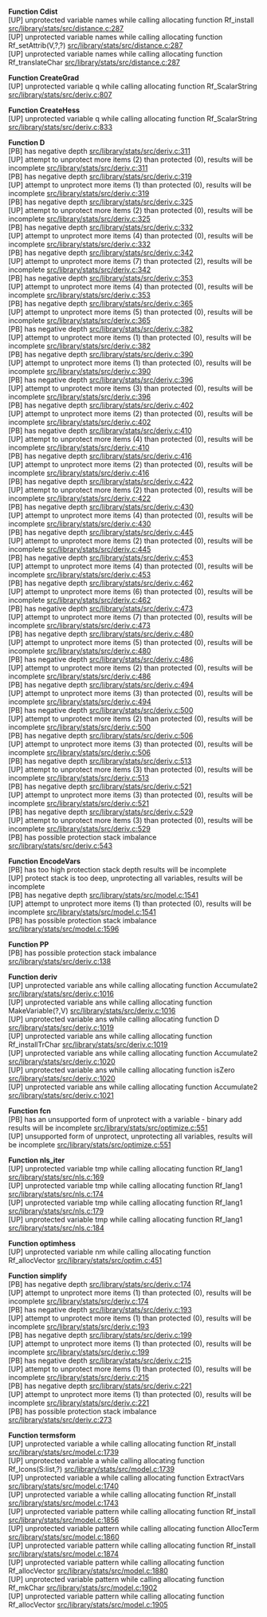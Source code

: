   
__Function Cdist__  
  [UP] unprotected variable names while calling allocating function Rf_install [src/library/stats/src/distance.c:287](https://github.com/wch/r-source/blob/f8bfc09ed32004fb869f7c803c602aa19fdbaf11/src/library/stats/src/distance.c/#L287)  
  [UP] unprotected variable names while calling allocating function Rf_setAttrib(V,?,?) [src/library/stats/src/distance.c:287](https://github.com/wch/r-source/blob/f8bfc09ed32004fb869f7c803c602aa19fdbaf11/src/library/stats/src/distance.c/#L287)  
  [UP] unprotected variable names while calling allocating function Rf_translateChar [src/library/stats/src/distance.c:287](https://github.com/wch/r-source/blob/f8bfc09ed32004fb869f7c803c602aa19fdbaf11/src/library/stats/src/distance.c/#L287)  
  
__Function CreateGrad__  
  [UP] unprotected variable q while calling allocating function Rf_ScalarString [src/library/stats/src/deriv.c:807](https://github.com/wch/r-source/blob/f8bfc09ed32004fb869f7c803c602aa19fdbaf11/src/library/stats/src/deriv.c/#L807)  
  
__Function CreateHess__  
  [UP] unprotected variable q while calling allocating function Rf_ScalarString [src/library/stats/src/deriv.c:833](https://github.com/wch/r-source/blob/f8bfc09ed32004fb869f7c803c602aa19fdbaf11/src/library/stats/src/deriv.c/#L833)  
  
__Function D__  
  [PB] has negative depth [src/library/stats/src/deriv.c:311](https://github.com/wch/r-source/blob/f8bfc09ed32004fb869f7c803c602aa19fdbaf11/src/library/stats/src/deriv.c/#L311)  
  [UP] attempt to unprotect more items (2) than protected (0), results will be incomplete [src/library/stats/src/deriv.c:311](https://github.com/wch/r-source/blob/f8bfc09ed32004fb869f7c803c602aa19fdbaf11/src/library/stats/src/deriv.c/#L311)  
  [PB] has negative depth [src/library/stats/src/deriv.c:319](https://github.com/wch/r-source/blob/f8bfc09ed32004fb869f7c803c602aa19fdbaf11/src/library/stats/src/deriv.c/#L319)  
  [UP] attempt to unprotect more items (1) than protected (0), results will be incomplete [src/library/stats/src/deriv.c:319](https://github.com/wch/r-source/blob/f8bfc09ed32004fb869f7c803c602aa19fdbaf11/src/library/stats/src/deriv.c/#L319)  
  [PB] has negative depth [src/library/stats/src/deriv.c:325](https://github.com/wch/r-source/blob/f8bfc09ed32004fb869f7c803c602aa19fdbaf11/src/library/stats/src/deriv.c/#L325)  
  [UP] attempt to unprotect more items (2) than protected (0), results will be incomplete [src/library/stats/src/deriv.c:325](https://github.com/wch/r-source/blob/f8bfc09ed32004fb869f7c803c602aa19fdbaf11/src/library/stats/src/deriv.c/#L325)  
  [PB] has negative depth [src/library/stats/src/deriv.c:332](https://github.com/wch/r-source/blob/f8bfc09ed32004fb869f7c803c602aa19fdbaf11/src/library/stats/src/deriv.c/#L332)  
  [UP] attempt to unprotect more items (4) than protected (0), results will be incomplete [src/library/stats/src/deriv.c:332](https://github.com/wch/r-source/blob/f8bfc09ed32004fb869f7c803c602aa19fdbaf11/src/library/stats/src/deriv.c/#L332)  
  [PB] has negative depth [src/library/stats/src/deriv.c:342](https://github.com/wch/r-source/blob/f8bfc09ed32004fb869f7c803c602aa19fdbaf11/src/library/stats/src/deriv.c/#L342)  
  [UP] attempt to unprotect more items (7) than protected (2), results will be incomplete [src/library/stats/src/deriv.c:342](https://github.com/wch/r-source/blob/f8bfc09ed32004fb869f7c803c602aa19fdbaf11/src/library/stats/src/deriv.c/#L342)  
  [PB] has negative depth [src/library/stats/src/deriv.c:353](https://github.com/wch/r-source/blob/f8bfc09ed32004fb869f7c803c602aa19fdbaf11/src/library/stats/src/deriv.c/#L353)  
  [UP] attempt to unprotect more items (4) than protected (0), results will be incomplete [src/library/stats/src/deriv.c:353](https://github.com/wch/r-source/blob/f8bfc09ed32004fb869f7c803c602aa19fdbaf11/src/library/stats/src/deriv.c/#L353)  
  [PB] has negative depth [src/library/stats/src/deriv.c:365](https://github.com/wch/r-source/blob/f8bfc09ed32004fb869f7c803c602aa19fdbaf11/src/library/stats/src/deriv.c/#L365)  
  [UP] attempt to unprotect more items (5) than protected (0), results will be incomplete [src/library/stats/src/deriv.c:365](https://github.com/wch/r-source/blob/f8bfc09ed32004fb869f7c803c602aa19fdbaf11/src/library/stats/src/deriv.c/#L365)  
  [PB] has negative depth [src/library/stats/src/deriv.c:382](https://github.com/wch/r-source/blob/f8bfc09ed32004fb869f7c803c602aa19fdbaf11/src/library/stats/src/deriv.c/#L382)  
  [UP] attempt to unprotect more items (1) than protected (0), results will be incomplete [src/library/stats/src/deriv.c:382](https://github.com/wch/r-source/blob/f8bfc09ed32004fb869f7c803c602aa19fdbaf11/src/library/stats/src/deriv.c/#L382)  
  [PB] has negative depth [src/library/stats/src/deriv.c:390](https://github.com/wch/r-source/blob/f8bfc09ed32004fb869f7c803c602aa19fdbaf11/src/library/stats/src/deriv.c/#L390)  
  [UP] attempt to unprotect more items (1) than protected (0), results will be incomplete [src/library/stats/src/deriv.c:390](https://github.com/wch/r-source/blob/f8bfc09ed32004fb869f7c803c602aa19fdbaf11/src/library/stats/src/deriv.c/#L390)  
  [PB] has negative depth [src/library/stats/src/deriv.c:396](https://github.com/wch/r-source/blob/f8bfc09ed32004fb869f7c803c602aa19fdbaf11/src/library/stats/src/deriv.c/#L396)  
  [UP] attempt to unprotect more items (3) than protected (0), results will be incomplete [src/library/stats/src/deriv.c:396](https://github.com/wch/r-source/blob/f8bfc09ed32004fb869f7c803c602aa19fdbaf11/src/library/stats/src/deriv.c/#L396)  
  [PB] has negative depth [src/library/stats/src/deriv.c:402](https://github.com/wch/r-source/blob/f8bfc09ed32004fb869f7c803c602aa19fdbaf11/src/library/stats/src/deriv.c/#L402)  
  [UP] attempt to unprotect more items (2) than protected (0), results will be incomplete [src/library/stats/src/deriv.c:402](https://github.com/wch/r-source/blob/f8bfc09ed32004fb869f7c803c602aa19fdbaf11/src/library/stats/src/deriv.c/#L402)  
  [PB] has negative depth [src/library/stats/src/deriv.c:410](https://github.com/wch/r-source/blob/f8bfc09ed32004fb869f7c803c602aa19fdbaf11/src/library/stats/src/deriv.c/#L410)  
  [UP] attempt to unprotect more items (4) than protected (0), results will be incomplete [src/library/stats/src/deriv.c:410](https://github.com/wch/r-source/blob/f8bfc09ed32004fb869f7c803c602aa19fdbaf11/src/library/stats/src/deriv.c/#L410)  
  [PB] has negative depth [src/library/stats/src/deriv.c:416](https://github.com/wch/r-source/blob/f8bfc09ed32004fb869f7c803c602aa19fdbaf11/src/library/stats/src/deriv.c/#L416)  
  [UP] attempt to unprotect more items (2) than protected (0), results will be incomplete [src/library/stats/src/deriv.c:416](https://github.com/wch/r-source/blob/f8bfc09ed32004fb869f7c803c602aa19fdbaf11/src/library/stats/src/deriv.c/#L416)  
  [PB] has negative depth [src/library/stats/src/deriv.c:422](https://github.com/wch/r-source/blob/f8bfc09ed32004fb869f7c803c602aa19fdbaf11/src/library/stats/src/deriv.c/#L422)  
  [UP] attempt to unprotect more items (2) than protected (0), results will be incomplete [src/library/stats/src/deriv.c:422](https://github.com/wch/r-source/blob/f8bfc09ed32004fb869f7c803c602aa19fdbaf11/src/library/stats/src/deriv.c/#L422)  
  [PB] has negative depth [src/library/stats/src/deriv.c:430](https://github.com/wch/r-source/blob/f8bfc09ed32004fb869f7c803c602aa19fdbaf11/src/library/stats/src/deriv.c/#L430)  
  [UP] attempt to unprotect more items (4) than protected (0), results will be incomplete [src/library/stats/src/deriv.c:430](https://github.com/wch/r-source/blob/f8bfc09ed32004fb869f7c803c602aa19fdbaf11/src/library/stats/src/deriv.c/#L430)  
  [PB] has negative depth [src/library/stats/src/deriv.c:445](https://github.com/wch/r-source/blob/f8bfc09ed32004fb869f7c803c602aa19fdbaf11/src/library/stats/src/deriv.c/#L445)  
  [UP] attempt to unprotect more items (2) than protected (0), results will be incomplete [src/library/stats/src/deriv.c:445](https://github.com/wch/r-source/blob/f8bfc09ed32004fb869f7c803c602aa19fdbaf11/src/library/stats/src/deriv.c/#L445)  
  [PB] has negative depth [src/library/stats/src/deriv.c:453](https://github.com/wch/r-source/blob/f8bfc09ed32004fb869f7c803c602aa19fdbaf11/src/library/stats/src/deriv.c/#L453)  
  [UP] attempt to unprotect more items (4) than protected (0), results will be incomplete [src/library/stats/src/deriv.c:453](https://github.com/wch/r-source/blob/f8bfc09ed32004fb869f7c803c602aa19fdbaf11/src/library/stats/src/deriv.c/#L453)  
  [PB] has negative depth [src/library/stats/src/deriv.c:462](https://github.com/wch/r-source/blob/f8bfc09ed32004fb869f7c803c602aa19fdbaf11/src/library/stats/src/deriv.c/#L462)  
  [UP] attempt to unprotect more items (6) than protected (0), results will be incomplete [src/library/stats/src/deriv.c:462](https://github.com/wch/r-source/blob/f8bfc09ed32004fb869f7c803c602aa19fdbaf11/src/library/stats/src/deriv.c/#L462)  
  [PB] has negative depth [src/library/stats/src/deriv.c:473](https://github.com/wch/r-source/blob/f8bfc09ed32004fb869f7c803c602aa19fdbaf11/src/library/stats/src/deriv.c/#L473)  
  [UP] attempt to unprotect more items (7) than protected (0), results will be incomplete [src/library/stats/src/deriv.c:473](https://github.com/wch/r-source/blob/f8bfc09ed32004fb869f7c803c602aa19fdbaf11/src/library/stats/src/deriv.c/#L473)  
  [PB] has negative depth [src/library/stats/src/deriv.c:480](https://github.com/wch/r-source/blob/f8bfc09ed32004fb869f7c803c602aa19fdbaf11/src/library/stats/src/deriv.c/#L480)  
  [UP] attempt to unprotect more items (5) than protected (0), results will be incomplete [src/library/stats/src/deriv.c:480](https://github.com/wch/r-source/blob/f8bfc09ed32004fb869f7c803c602aa19fdbaf11/src/library/stats/src/deriv.c/#L480)  
  [PB] has negative depth [src/library/stats/src/deriv.c:486](https://github.com/wch/r-source/blob/f8bfc09ed32004fb869f7c803c602aa19fdbaf11/src/library/stats/src/deriv.c/#L486)  
  [UP] attempt to unprotect more items (2) than protected (0), results will be incomplete [src/library/stats/src/deriv.c:486](https://github.com/wch/r-source/blob/f8bfc09ed32004fb869f7c803c602aa19fdbaf11/src/library/stats/src/deriv.c/#L486)  
  [PB] has negative depth [src/library/stats/src/deriv.c:494](https://github.com/wch/r-source/blob/f8bfc09ed32004fb869f7c803c602aa19fdbaf11/src/library/stats/src/deriv.c/#L494)  
  [UP] attempt to unprotect more items (3) than protected (0), results will be incomplete [src/library/stats/src/deriv.c:494](https://github.com/wch/r-source/blob/f8bfc09ed32004fb869f7c803c602aa19fdbaf11/src/library/stats/src/deriv.c/#L494)  
  [PB] has negative depth [src/library/stats/src/deriv.c:500](https://github.com/wch/r-source/blob/f8bfc09ed32004fb869f7c803c602aa19fdbaf11/src/library/stats/src/deriv.c/#L500)  
  [UP] attempt to unprotect more items (2) than protected (0), results will be incomplete [src/library/stats/src/deriv.c:500](https://github.com/wch/r-source/blob/f8bfc09ed32004fb869f7c803c602aa19fdbaf11/src/library/stats/src/deriv.c/#L500)  
  [PB] has negative depth [src/library/stats/src/deriv.c:506](https://github.com/wch/r-source/blob/f8bfc09ed32004fb869f7c803c602aa19fdbaf11/src/library/stats/src/deriv.c/#L506)  
  [UP] attempt to unprotect more items (3) than protected (0), results will be incomplete [src/library/stats/src/deriv.c:506](https://github.com/wch/r-source/blob/f8bfc09ed32004fb869f7c803c602aa19fdbaf11/src/library/stats/src/deriv.c/#L506)  
  [PB] has negative depth [src/library/stats/src/deriv.c:513](https://github.com/wch/r-source/blob/f8bfc09ed32004fb869f7c803c602aa19fdbaf11/src/library/stats/src/deriv.c/#L513)  
  [UP] attempt to unprotect more items (3) than protected (0), results will be incomplete [src/library/stats/src/deriv.c:513](https://github.com/wch/r-source/blob/f8bfc09ed32004fb869f7c803c602aa19fdbaf11/src/library/stats/src/deriv.c/#L513)  
  [PB] has negative depth [src/library/stats/src/deriv.c:521](https://github.com/wch/r-source/blob/f8bfc09ed32004fb869f7c803c602aa19fdbaf11/src/library/stats/src/deriv.c/#L521)  
  [UP] attempt to unprotect more items (3) than protected (0), results will be incomplete [src/library/stats/src/deriv.c:521](https://github.com/wch/r-source/blob/f8bfc09ed32004fb869f7c803c602aa19fdbaf11/src/library/stats/src/deriv.c/#L521)  
  [PB] has negative depth [src/library/stats/src/deriv.c:529](https://github.com/wch/r-source/blob/f8bfc09ed32004fb869f7c803c602aa19fdbaf11/src/library/stats/src/deriv.c/#L529)  
  [UP] attempt to unprotect more items (3) than protected (0), results will be incomplete [src/library/stats/src/deriv.c:529](https://github.com/wch/r-source/blob/f8bfc09ed32004fb869f7c803c602aa19fdbaf11/src/library/stats/src/deriv.c/#L529)  
  [PB] has possible protection stack imbalance [src/library/stats/src/deriv.c:543](https://github.com/wch/r-source/blob/f8bfc09ed32004fb869f7c803c602aa19fdbaf11/src/library/stats/src/deriv.c/#L543)  
  
__Function EncodeVars__  
  [PB] has too high protection stack depth results will be incomplete  
  [UP] protect stack is too deep, unprotecting all variables, results will be incomplete  
  [PB] has negative depth [src/library/stats/src/model.c:1541](https://github.com/wch/r-source/blob/f8bfc09ed32004fb869f7c803c602aa19fdbaf11/src/library/stats/src/model.c/#L1541)  
  [UP] attempt to unprotect more items (1) than protected (0), results will be incomplete [src/library/stats/src/model.c:1541](https://github.com/wch/r-source/blob/f8bfc09ed32004fb869f7c803c602aa19fdbaf11/src/library/stats/src/model.c/#L1541)  
  [PB] has possible protection stack imbalance [src/library/stats/src/model.c:1596](https://github.com/wch/r-source/blob/f8bfc09ed32004fb869f7c803c602aa19fdbaf11/src/library/stats/src/model.c/#L1596)  
  
__Function PP__  
  [PB] has possible protection stack imbalance [src/library/stats/src/deriv.c:138](https://github.com/wch/r-source/blob/f8bfc09ed32004fb869f7c803c602aa19fdbaf11/src/library/stats/src/deriv.c/#L138)  
  
__Function deriv__  
  [UP] unprotected variable ans while calling allocating function Accumulate2 [src/library/stats/src/deriv.c:1016](https://github.com/wch/r-source/blob/f8bfc09ed32004fb869f7c803c602aa19fdbaf11/src/library/stats/src/deriv.c/#L1016)  
  [UP] unprotected variable ans while calling allocating function MakeVariable(?,V) [src/library/stats/src/deriv.c:1016](https://github.com/wch/r-source/blob/f8bfc09ed32004fb869f7c803c602aa19fdbaf11/src/library/stats/src/deriv.c/#L1016)  
  [UP] unprotected variable ans while calling allocating function D [src/library/stats/src/deriv.c:1019](https://github.com/wch/r-source/blob/f8bfc09ed32004fb869f7c803c602aa19fdbaf11/src/library/stats/src/deriv.c/#L1019)  
  [UP] unprotected variable ans while calling allocating function Rf_installTrChar [src/library/stats/src/deriv.c:1019](https://github.com/wch/r-source/blob/f8bfc09ed32004fb869f7c803c602aa19fdbaf11/src/library/stats/src/deriv.c/#L1019)  
  [UP] unprotected variable ans while calling allocating function Accumulate2 [src/library/stats/src/deriv.c:1020](https://github.com/wch/r-source/blob/f8bfc09ed32004fb869f7c803c602aa19fdbaf11/src/library/stats/src/deriv.c/#L1020)  
  [UP] unprotected variable ans while calling allocating function isZero [src/library/stats/src/deriv.c:1020](https://github.com/wch/r-source/blob/f8bfc09ed32004fb869f7c803c602aa19fdbaf11/src/library/stats/src/deriv.c/#L1020)  
  [UP] unprotected variable ans while calling allocating function Accumulate2 [src/library/stats/src/deriv.c:1021](https://github.com/wch/r-source/blob/f8bfc09ed32004fb869f7c803c602aa19fdbaf11/src/library/stats/src/deriv.c/#L1021)  
  
__Function fcn__  
  [PB] has an unsupported form of unprotect with a variable - binary add results will be incomplete [src/library/stats/src/optimize.c:551](https://github.com/wch/r-source/blob/f8bfc09ed32004fb869f7c803c602aa19fdbaf11/src/library/stats/src/optimize.c/#L551)  
  [UP] unsupported form of unprotect, unprotecting all variables, results will be incomplete [src/library/stats/src/optimize.c:551](https://github.com/wch/r-source/blob/f8bfc09ed32004fb869f7c803c602aa19fdbaf11/src/library/stats/src/optimize.c/#L551)  
  
__Function nls_iter__  
  [UP] unprotected variable tmp while calling allocating function Rf_lang1 [src/library/stats/src/nls.c:169](https://github.com/wch/r-source/blob/f8bfc09ed32004fb869f7c803c602aa19fdbaf11/src/library/stats/src/nls.c/#L169)  
  [UP] unprotected variable tmp while calling allocating function Rf_lang1 [src/library/stats/src/nls.c:174](https://github.com/wch/r-source/blob/f8bfc09ed32004fb869f7c803c602aa19fdbaf11/src/library/stats/src/nls.c/#L174)  
  [UP] unprotected variable tmp while calling allocating function Rf_lang1 [src/library/stats/src/nls.c:179](https://github.com/wch/r-source/blob/f8bfc09ed32004fb869f7c803c602aa19fdbaf11/src/library/stats/src/nls.c/#L179)  
  [UP] unprotected variable tmp while calling allocating function Rf_lang1 [src/library/stats/src/nls.c:184](https://github.com/wch/r-source/blob/f8bfc09ed32004fb869f7c803c602aa19fdbaf11/src/library/stats/src/nls.c/#L184)  
  
__Function optimhess__  
  [UP] unprotected variable nm while calling allocating function Rf_allocVector [src/library/stats/src/optim.c:451](https://github.com/wch/r-source/blob/f8bfc09ed32004fb869f7c803c602aa19fdbaf11/src/library/stats/src/optim.c/#L451)  
  
__Function simplify__  
  [PB] has negative depth [src/library/stats/src/deriv.c:174](https://github.com/wch/r-source/blob/f8bfc09ed32004fb869f7c803c602aa19fdbaf11/src/library/stats/src/deriv.c/#L174)  
  [UP] attempt to unprotect more items (1) than protected (0), results will be incomplete [src/library/stats/src/deriv.c:174](https://github.com/wch/r-source/blob/f8bfc09ed32004fb869f7c803c602aa19fdbaf11/src/library/stats/src/deriv.c/#L174)  
  [PB] has negative depth [src/library/stats/src/deriv.c:193](https://github.com/wch/r-source/blob/f8bfc09ed32004fb869f7c803c602aa19fdbaf11/src/library/stats/src/deriv.c/#L193)  
  [UP] attempt to unprotect more items (1) than protected (0), results will be incomplete [src/library/stats/src/deriv.c:193](https://github.com/wch/r-source/blob/f8bfc09ed32004fb869f7c803c602aa19fdbaf11/src/library/stats/src/deriv.c/#L193)  
  [PB] has negative depth [src/library/stats/src/deriv.c:199](https://github.com/wch/r-source/blob/f8bfc09ed32004fb869f7c803c602aa19fdbaf11/src/library/stats/src/deriv.c/#L199)  
  [UP] attempt to unprotect more items (1) than protected (0), results will be incomplete [src/library/stats/src/deriv.c:199](https://github.com/wch/r-source/blob/f8bfc09ed32004fb869f7c803c602aa19fdbaf11/src/library/stats/src/deriv.c/#L199)  
  [PB] has negative depth [src/library/stats/src/deriv.c:215](https://github.com/wch/r-source/blob/f8bfc09ed32004fb869f7c803c602aa19fdbaf11/src/library/stats/src/deriv.c/#L215)  
  [UP] attempt to unprotect more items (1) than protected (0), results will be incomplete [src/library/stats/src/deriv.c:215](https://github.com/wch/r-source/blob/f8bfc09ed32004fb869f7c803c602aa19fdbaf11/src/library/stats/src/deriv.c/#L215)  
  [PB] has negative depth [src/library/stats/src/deriv.c:221](https://github.com/wch/r-source/blob/f8bfc09ed32004fb869f7c803c602aa19fdbaf11/src/library/stats/src/deriv.c/#L221)  
  [UP] attempt to unprotect more items (1) than protected (0), results will be incomplete [src/library/stats/src/deriv.c:221](https://github.com/wch/r-source/blob/f8bfc09ed32004fb869f7c803c602aa19fdbaf11/src/library/stats/src/deriv.c/#L221)  
  [PB] has possible protection stack imbalance [src/library/stats/src/deriv.c:273](https://github.com/wch/r-source/blob/f8bfc09ed32004fb869f7c803c602aa19fdbaf11/src/library/stats/src/deriv.c/#L273)  
  
__Function termsform__  
  [UP] unprotected variable a while calling allocating function Rf_install [src/library/stats/src/model.c:1739](https://github.com/wch/r-source/blob/f8bfc09ed32004fb869f7c803c602aa19fdbaf11/src/library/stats/src/model.c/#L1739)  
  [UP] unprotected variable a while calling allocating function Rf_lcons(S:list,?) [src/library/stats/src/model.c:1739](https://github.com/wch/r-source/blob/f8bfc09ed32004fb869f7c803c602aa19fdbaf11/src/library/stats/src/model.c/#L1739)  
  [UP] unprotected variable a while calling allocating function ExtractVars [src/library/stats/src/model.c:1740](https://github.com/wch/r-source/blob/f8bfc09ed32004fb869f7c803c602aa19fdbaf11/src/library/stats/src/model.c/#L1740)  
  [UP] unprotected variable a while calling allocating function Rf_install [src/library/stats/src/model.c:1743](https://github.com/wch/r-source/blob/f8bfc09ed32004fb869f7c803c602aa19fdbaf11/src/library/stats/src/model.c/#L1743)  
  [UP] unprotected variable pattern while calling allocating function Rf_install [src/library/stats/src/model.c:1856](https://github.com/wch/r-source/blob/f8bfc09ed32004fb869f7c803c602aa19fdbaf11/src/library/stats/src/model.c/#L1856)  
  [UP] unprotected variable pattern while calling allocating function AllocTerm [src/library/stats/src/model.c:1860](https://github.com/wch/r-source/blob/f8bfc09ed32004fb869f7c803c602aa19fdbaf11/src/library/stats/src/model.c/#L1860)  
  [UP] unprotected variable pattern while calling allocating function Rf_install [src/library/stats/src/model.c:1874](https://github.com/wch/r-source/blob/f8bfc09ed32004fb869f7c803c602aa19fdbaf11/src/library/stats/src/model.c/#L1874)  
  [UP] unprotected variable pattern while calling allocating function Rf_allocVector [src/library/stats/src/model.c:1880](https://github.com/wch/r-source/blob/f8bfc09ed32004fb869f7c803c602aa19fdbaf11/src/library/stats/src/model.c/#L1880)  
  [UP] unprotected variable pattern while calling allocating function Rf_mkChar [src/library/stats/src/model.c:1902](https://github.com/wch/r-source/blob/f8bfc09ed32004fb869f7c803c602aa19fdbaf11/src/library/stats/src/model.c/#L1902)  
  [UP] unprotected variable pattern while calling allocating function Rf_allocVector [src/library/stats/src/model.c:1905](https://github.com/wch/r-source/blob/f8bfc09ed32004fb869f7c803c602aa19fdbaf11/src/library/stats/src/model.c/#L1905)  
